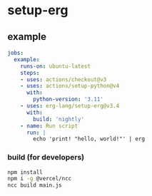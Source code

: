 # setup-erg

## example

```yaml
jobs:
  example:
    runs-on: ubuntu-latest
    steps:
    - uses: actions/checkout@v3
    - uses: actions/setup-python@v4
      with:
        python-version: '3.11'
    - uses: erg-lang/setup-erg@v3.4
      with:
        build: 'nightly'
    - name: Run script
      run: |
        echo 'print! "hello, world!"' | erg
```

### build (for developers)

```sh
npm install
npm i -g @vercel/ncc
ncc build main.js
```
